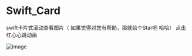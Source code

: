 # Swift_Card
swift卡片式滚动查看图片（ 如果觉得对您有帮助，那就给个Star吧  哈哈）
点击红心心跳动画

 ![image](https://github.com/1165116800/Swift_Card/blob/master/Card_hjw/card_demo.png)
 

